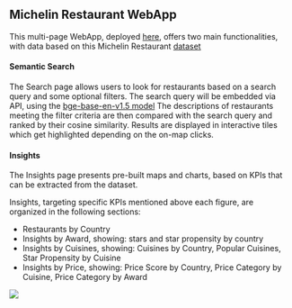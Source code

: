 ## Michelin Restaurant WebApp
This multi-page WebApp, deployed [here](https://webapp3dash.pythonanywhere.com/), offers two main functionalities, with data based on this Michelin Restaurant [dataset](https://www.kaggle.com/datasets/ngshiheng/michelin-guide-restaurants-2021)

#### Semantic Search
The Search page allows users to look for restaurants based on a search query and some optional filters.
The search query will be embedded via API, using the [bge-base-en-v1.5 model](https://huggingface.co/BAAI/bge-base-en-v1.5)
The descriptions of restaurants meeting the filter criteria are then compared with the search query and ranked by their cosine similarity.
Results are displayed in interactive tiles which get highlighted depending on the on-map clicks.

#### Insights
The Insights page presents pre-built maps and charts, based on KPIs that can be extracted from the dataset.

Insights, targeting specific KPIs mentioned above each figure, are organized in the following sections:
- Restaurants by Country
- Insights by Award, showing: stars and star propensity by country
- Insights by Cuisines, showing: Cuisines by Country, Popular Cuisines, Star Propensity by Cuisine
- Insights by Price, showing: Price Score by Country, Price Category by Cuisine, Price Category by Award

![](https://github.com/gabri-al/michelin_repo/blob/main/20241030_App_Search.gif)
